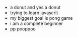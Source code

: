 - a donut and yes a donut
- trying to learn javascrit
- my biggest goal is pong game
- i am a complete beginner
- pp pooppoo

<!---
donutdellsprinkles/donutdellsprinkles is a ✨ special ✨ repository because its `README.md` (this file) appears on your GitHub profile.
You can click the Preview link to take a look at your changes.
--->
